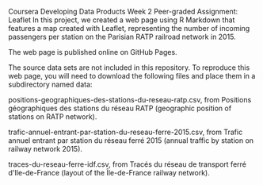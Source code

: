 Coursera Developing Data Products Week 2 Peer-graded Assignment: Leaflet
In this project, we created a web page using R Markdown that features a map created with Leaflet, representing the number of incoming passengers per station on the Parisian RATP railroad network in 2015.

The web page is published online on GitHub Pages.

The source data sets are not included in this repository. To reproduce this web page, you will need to download the following files and place them in a subdirectory named data:

positions-geographiques-des-stations-du-reseau-ratp.csv, from Positions géographiques des stations du réseau RATP (geographic position of stations on RATP network).

trafic-annuel-entrant-par-station-du-reseau-ferre-2015.csv, from Trafic annuel entrant par station du réseau ferré 2015 (annual traffic by station on railway network 2015).

traces-du-reseau-ferre-idf.csv, from Tracés du réseau de transport ferré d'Ile-de-France (layout of the Île-de-France railway network).
